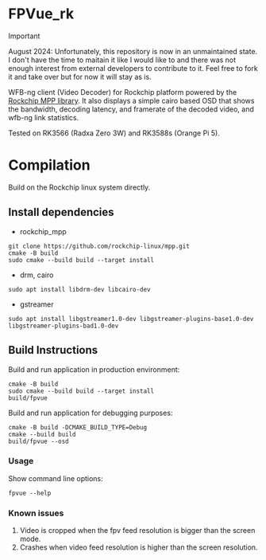 # FPVue_rk

> [!IMPORTANT]
> August 2024: Unfortunately, this repository is now in an unmaintained state.
> I don't have the time to maitain it like I would like to and there was not enough interest from external developers to contribute to it.
> Feel free to fork it and take over but for now it will stay as is.

WFB-ng client (Video Decoder) for Rockchip platform powered by the [Rockchip MPP library](https://github.com/rockchip-linux/mpp).
It also displays a simple cairo based OSD that shows the bandwidth, decoding latency, and framerate of the decoded video, and wfb-ng link statistics.

Tested on RK3566 (Radxa Zero 3W) and RK3588s (Orange Pi 5).

# Compilation

Build on the Rockchip linux system directly.

## Install dependencies

- rockchip_mpp

```
git clone https://github.com/rockchip-linux/mpp.git
cmake -B build
sudo cmake --build build --target install
```

- drm, cairo

```
sudo apt install libdrm-dev libcairo-dev
```

- gstreamer

```
sudo apt install libgstreamer1.0-dev libgstreamer-plugins-base1.0-dev libgstreamer-plugins-bad1.0-dev
```

## Build Instructions

Build and run application in production environment:

```
cmake -B build
sudo cmake --build build --target install
build/fpvue
```

Build and run application for debugging purposes:

```
cmake -B build -DCMAKE_BUILD_TYPE=Debug
cmake --build build
build/fpvue --osd
```

### Usage

Show command line options:
```
fpvue --help
```

### Known issues

1. Video is cropped when the fpv feed resolution is bigger than the screen mode.
1. Crashes when video feed resolution is higher than the screen resolution.
